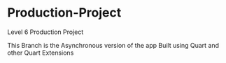 # Production-Project
Level 6 Production Project


This Branch is the Asynchronous version of the app
Built using Quart and other Quart Extensions

